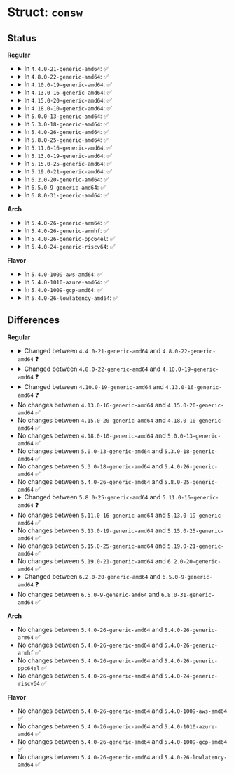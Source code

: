 # Struct: <code>consw</code>

## Status
<b>Regular</b>
<ul>
<li>
<details>
<summary>In <code>4.4.0-21-generic-amd64</code>: ✅</summary>

```c
struct consw {
    struct module * owner;
    const char * (*)() con_startup;
    void (*)(struct vc_data *, int) con_init;
    void (*)(struct vc_data *) con_deinit;
    void (*)(struct vc_data *, int, int, int, int) con_clear;
    void (*)(struct vc_data *, int, int, int) con_putc;
    void (*)(struct vc_data *, const short unsigned int *, int, int, int) con_putcs;
    void (*)(struct vc_data *, int) con_cursor;
    int (*)(struct vc_data *, int, int, int, int) con_scroll;
    void (*)(struct vc_data *, int, int, int, int, int, int) con_bmove;
    int (*)(struct vc_data *) con_switch;
    int (*)(struct vc_data *, int, int) con_blank;
    int (*)(struct vc_data *, struct console_font *, unsigned int) con_font_set;
    int (*)(struct vc_data *, struct console_font *) con_font_get;
    int (*)(struct vc_data *, struct console_font *, char *) con_font_default;
    int (*)(struct vc_data *, int) con_font_copy;
    int (*)(struct vc_data *, unsigned int, unsigned int, unsigned int) con_resize;
    int (*)(struct vc_data *, unsigned char *) con_set_palette;
    int (*)(struct vc_data *, int) con_scrolldelta;
    int (*)(struct vc_data *) con_set_origin;
    void (*)(struct vc_data *) con_save_screen;
    u8 (*)(struct vc_data *, u8, u8, u8, u8, u8, u8) con_build_attr;
    void (*)(struct vc_data *, u16 *, int) con_invert_region;
    u16 * (*)(struct vc_data *, int) con_screen_pos;
    long unsigned int (*)(struct vc_data *, long unsigned int, int *, int *) con_getxy;
    int (*)(struct vc_data *) con_debug_enter;
    int (*)(struct vc_data *) con_debug_leave;
}
```
</details>
</li>
<li>
<details>
<summary>In <code>4.8.0-22-generic-amd64</code>: ✅</summary>

```c
struct consw {
    struct module * owner;
    const char * (*)() con_startup;
    void (*)(struct vc_data *, int) con_init;
    void (*)(struct vc_data *) con_deinit;
    void (*)(struct vc_data *, int, int, int, int) con_clear;
    void (*)(struct vc_data *, int, int, int) con_putc;
    void (*)(struct vc_data *, const short unsigned int *, int, int, int) con_putcs;
    void (*)(struct vc_data *, int) con_cursor;
    int (*)(struct vc_data *, int, int, int, int) con_scroll;
    int (*)(struct vc_data *) con_switch;
    int (*)(struct vc_data *, int, int) con_blank;
    int (*)(struct vc_data *, struct console_font *, unsigned int) con_font_set;
    int (*)(struct vc_data *, struct console_font *) con_font_get;
    int (*)(struct vc_data *, struct console_font *, char *) con_font_default;
    int (*)(struct vc_data *, int) con_font_copy;
    int (*)(struct vc_data *, unsigned int, unsigned int, unsigned int) con_resize;
    void (*)(struct vc_data *, const unsigned char *) con_set_palette;
    void (*)(struct vc_data *, int) con_scrolldelta;
    int (*)(struct vc_data *) con_set_origin;
    void (*)(struct vc_data *) con_save_screen;
    u8 (*)(struct vc_data *, u8, u8, u8, u8, u8, u8) con_build_attr;
    void (*)(struct vc_data *, u16 *, int) con_invert_region;
    u16 * (*)(struct vc_data *, int) con_screen_pos;
    long unsigned int (*)(struct vc_data *, long unsigned int, int *, int *) con_getxy;
    int (*)(struct vc_data *) con_debug_enter;
    int (*)(struct vc_data *) con_debug_leave;
}
```
</details>
</li>
<li>
<details>
<summary>In <code>4.10.0-19-generic-amd64</code>: ✅</summary>

```c
struct consw {
    struct module * owner;
    const char * (*)() con_startup;
    void (*)(struct vc_data *, int) con_init;
    void (*)(struct vc_data *) con_deinit;
    void (*)(struct vc_data *, int, int, int, int) con_clear;
    void (*)(struct vc_data *, int, int, int) con_putc;
    void (*)(struct vc_data *, const short unsigned int *, int, int, int) con_putcs;
    void (*)(struct vc_data *, int) con_cursor;
    bool (*)(struct vc_data *, unsigned int, unsigned int, enum con_scroll, unsigned int) con_scroll;
    int (*)(struct vc_data *) con_switch;
    int (*)(struct vc_data *, int, int) con_blank;
    int (*)(struct vc_data *, struct console_font *, unsigned int) con_font_set;
    int (*)(struct vc_data *, struct console_font *) con_font_get;
    int (*)(struct vc_data *, struct console_font *, char *) con_font_default;
    int (*)(struct vc_data *, int) con_font_copy;
    int (*)(struct vc_data *, unsigned int, unsigned int, unsigned int) con_resize;
    void (*)(struct vc_data *, const unsigned char *) con_set_palette;
    void (*)(struct vc_data *, int) con_scrolldelta;
    int (*)(struct vc_data *) con_set_origin;
    void (*)(struct vc_data *) con_save_screen;
    u8 (*)(struct vc_data *, u8, u8, u8, u8, u8, u8) con_build_attr;
    void (*)(struct vc_data *, u16 *, int) con_invert_region;
    u16 * (*)(struct vc_data *, int) con_screen_pos;
    long unsigned int (*)(struct vc_data *, long unsigned int, int *, int *) con_getxy;
    int (*)(struct vc_data *) con_debug_enter;
    int (*)(struct vc_data *) con_debug_leave;
}
```
</details>
</li>
<li>
<details>
<summary>In <code>4.13.0-16-generic-amd64</code>: ✅</summary>

```c
struct consw {
    struct module * owner;
    const char * (*)() con_startup;
    void (*)(struct vc_data *, int) con_init;
    void (*)(struct vc_data *) con_deinit;
    void (*)(struct vc_data *, int, int, int, int) con_clear;
    void (*)(struct vc_data *, int, int, int) con_putc;
    void (*)(struct vc_data *, const short unsigned int *, int, int, int) con_putcs;
    void (*)(struct vc_data *, int) con_cursor;
    bool (*)(struct vc_data *, unsigned int, unsigned int, enum con_scroll, unsigned int) con_scroll;
    int (*)(struct vc_data *) con_switch;
    int (*)(struct vc_data *, int, int) con_blank;
    int (*)(struct vc_data *, struct console_font *, unsigned int) con_font_set;
    int (*)(struct vc_data *, struct console_font *) con_font_get;
    int (*)(struct vc_data *, struct console_font *, char *) con_font_default;
    int (*)(struct vc_data *, int) con_font_copy;
    int (*)(struct vc_data *, unsigned int, unsigned int, unsigned int) con_resize;
    void (*)(struct vc_data *, const unsigned char *) con_set_palette;
    void (*)(struct vc_data *, int) con_scrolldelta;
    int (*)(struct vc_data *) con_set_origin;
    void (*)(struct vc_data *) con_save_screen;
    u8 (*)(struct vc_data *, u8, u8, u8, u8, u8, u8) con_build_attr;
    void (*)(struct vc_data *, u16 *, int) con_invert_region;
    u16 * (*)(struct vc_data *, int) con_screen_pos;
    long unsigned int (*)(struct vc_data *, long unsigned int, int *, int *) con_getxy;
    void (*)(struct vc_data *) con_flush_scrollback;
    int (*)(struct vc_data *) con_debug_enter;
    int (*)(struct vc_data *) con_debug_leave;
}
```
</details>
</li>
<li>
<details>
<summary>In <code>4.15.0-20-generic-amd64</code>: ✅</summary>

```c
struct consw {
    struct module * owner;
    const char * (*)() con_startup;
    void (*)(struct vc_data *, int) con_init;
    void (*)(struct vc_data *) con_deinit;
    void (*)(struct vc_data *, int, int, int, int) con_clear;
    void (*)(struct vc_data *, int, int, int) con_putc;
    void (*)(struct vc_data *, const short unsigned int *, int, int, int) con_putcs;
    void (*)(struct vc_data *, int) con_cursor;
    bool (*)(struct vc_data *, unsigned int, unsigned int, enum con_scroll, unsigned int) con_scroll;
    int (*)(struct vc_data *) con_switch;
    int (*)(struct vc_data *, int, int) con_blank;
    int (*)(struct vc_data *, struct console_font *, unsigned int) con_font_set;
    int (*)(struct vc_data *, struct console_font *) con_font_get;
    int (*)(struct vc_data *, struct console_font *, char *) con_font_default;
    int (*)(struct vc_data *, int) con_font_copy;
    int (*)(struct vc_data *, unsigned int, unsigned int, unsigned int) con_resize;
    void (*)(struct vc_data *, const unsigned char *) con_set_palette;
    void (*)(struct vc_data *, int) con_scrolldelta;
    int (*)(struct vc_data *) con_set_origin;
    void (*)(struct vc_data *) con_save_screen;
    u8 (*)(struct vc_data *, u8, u8, u8, u8, u8, u8) con_build_attr;
    void (*)(struct vc_data *, u16 *, int) con_invert_region;
    u16 * (*)(struct vc_data *, int) con_screen_pos;
    long unsigned int (*)(struct vc_data *, long unsigned int, int *, int *) con_getxy;
    void (*)(struct vc_data *) con_flush_scrollback;
    int (*)(struct vc_data *) con_debug_enter;
    int (*)(struct vc_data *) con_debug_leave;
}
```
</details>
</li>
<li>
<details>
<summary>In <code>4.18.0-10-generic-amd64</code>: ✅</summary>

```c
struct consw {
    struct module * owner;
    const char * (*)() con_startup;
    void (*)(struct vc_data *, int) con_init;
    void (*)(struct vc_data *) con_deinit;
    void (*)(struct vc_data *, int, int, int, int) con_clear;
    void (*)(struct vc_data *, int, int, int) con_putc;
    void (*)(struct vc_data *, const short unsigned int *, int, int, int) con_putcs;
    void (*)(struct vc_data *, int) con_cursor;
    bool (*)(struct vc_data *, unsigned int, unsigned int, enum con_scroll, unsigned int) con_scroll;
    int (*)(struct vc_data *) con_switch;
    int (*)(struct vc_data *, int, int) con_blank;
    int (*)(struct vc_data *, struct console_font *, unsigned int) con_font_set;
    int (*)(struct vc_data *, struct console_font *) con_font_get;
    int (*)(struct vc_data *, struct console_font *, char *) con_font_default;
    int (*)(struct vc_data *, int) con_font_copy;
    int (*)(struct vc_data *, unsigned int, unsigned int, unsigned int) con_resize;
    void (*)(struct vc_data *, const unsigned char *) con_set_palette;
    void (*)(struct vc_data *, int) con_scrolldelta;
    int (*)(struct vc_data *) con_set_origin;
    void (*)(struct vc_data *) con_save_screen;
    u8 (*)(struct vc_data *, u8, u8, u8, u8, u8, u8) con_build_attr;
    void (*)(struct vc_data *, u16 *, int) con_invert_region;
    u16 * (*)(struct vc_data *, int) con_screen_pos;
    long unsigned int (*)(struct vc_data *, long unsigned int, int *, int *) con_getxy;
    void (*)(struct vc_data *) con_flush_scrollback;
    int (*)(struct vc_data *) con_debug_enter;
    int (*)(struct vc_data *) con_debug_leave;
}
```
</details>
</li>
<li>
<details>
<summary>In <code>5.0.0-13-generic-amd64</code>: ✅</summary>

```c
struct consw {
    struct module * owner;
    const char * (*)() con_startup;
    void (*)(struct vc_data *, int) con_init;
    void (*)(struct vc_data *) con_deinit;
    void (*)(struct vc_data *, int, int, int, int) con_clear;
    void (*)(struct vc_data *, int, int, int) con_putc;
    void (*)(struct vc_data *, const short unsigned int *, int, int, int) con_putcs;
    void (*)(struct vc_data *, int) con_cursor;
    bool (*)(struct vc_data *, unsigned int, unsigned int, enum con_scroll, unsigned int) con_scroll;
    int (*)(struct vc_data *) con_switch;
    int (*)(struct vc_data *, int, int) con_blank;
    int (*)(struct vc_data *, struct console_font *, unsigned int) con_font_set;
    int (*)(struct vc_data *, struct console_font *) con_font_get;
    int (*)(struct vc_data *, struct console_font *, char *) con_font_default;
    int (*)(struct vc_data *, int) con_font_copy;
    int (*)(struct vc_data *, unsigned int, unsigned int, unsigned int) con_resize;
    void (*)(struct vc_data *, const unsigned char *) con_set_palette;
    void (*)(struct vc_data *, int) con_scrolldelta;
    int (*)(struct vc_data *) con_set_origin;
    void (*)(struct vc_data *) con_save_screen;
    u8 (*)(struct vc_data *, u8, u8, u8, u8, u8, u8) con_build_attr;
    void (*)(struct vc_data *, u16 *, int) con_invert_region;
    u16 * (*)(struct vc_data *, int) con_screen_pos;
    long unsigned int (*)(struct vc_data *, long unsigned int, int *, int *) con_getxy;
    void (*)(struct vc_data *) con_flush_scrollback;
    int (*)(struct vc_data *) con_debug_enter;
    int (*)(struct vc_data *) con_debug_leave;
}
```
</details>
</li>
<li>
<details>
<summary>In <code>5.3.0-18-generic-amd64</code>: ✅</summary>

```c
struct consw {
    struct module * owner;
    const char * (*)() con_startup;
    void (*)(struct vc_data *, int) con_init;
    void (*)(struct vc_data *) con_deinit;
    void (*)(struct vc_data *, int, int, int, int) con_clear;
    void (*)(struct vc_data *, int, int, int) con_putc;
    void (*)(struct vc_data *, const short unsigned int *, int, int, int) con_putcs;
    void (*)(struct vc_data *, int) con_cursor;
    bool (*)(struct vc_data *, unsigned int, unsigned int, enum con_scroll, unsigned int) con_scroll;
    int (*)(struct vc_data *) con_switch;
    int (*)(struct vc_data *, int, int) con_blank;
    int (*)(struct vc_data *, struct console_font *, unsigned int) con_font_set;
    int (*)(struct vc_data *, struct console_font *) con_font_get;
    int (*)(struct vc_data *, struct console_font *, char *) con_font_default;
    int (*)(struct vc_data *, int) con_font_copy;
    int (*)(struct vc_data *, unsigned int, unsigned int, unsigned int) con_resize;
    void (*)(struct vc_data *, const unsigned char *) con_set_palette;
    void (*)(struct vc_data *, int) con_scrolldelta;
    int (*)(struct vc_data *) con_set_origin;
    void (*)(struct vc_data *) con_save_screen;
    u8 (*)(struct vc_data *, u8, u8, u8, u8, u8, u8) con_build_attr;
    void (*)(struct vc_data *, u16 *, int) con_invert_region;
    u16 * (*)(struct vc_data *, int) con_screen_pos;
    long unsigned int (*)(struct vc_data *, long unsigned int, int *, int *) con_getxy;
    void (*)(struct vc_data *) con_flush_scrollback;
    int (*)(struct vc_data *) con_debug_enter;
    int (*)(struct vc_data *) con_debug_leave;
}
```
</details>
</li>
<li>
<details>
<summary>In <code>5.4.0-26-generic-amd64</code>: ✅</summary>

```c
struct consw {
    struct module * owner;
    const char * (*)() con_startup;
    void (*)(struct vc_data *, int) con_init;
    void (*)(struct vc_data *) con_deinit;
    void (*)(struct vc_data *, int, int, int, int) con_clear;
    void (*)(struct vc_data *, int, int, int) con_putc;
    void (*)(struct vc_data *, const short unsigned int *, int, int, int) con_putcs;
    void (*)(struct vc_data *, int) con_cursor;
    bool (*)(struct vc_data *, unsigned int, unsigned int, enum con_scroll, unsigned int) con_scroll;
    int (*)(struct vc_data *) con_switch;
    int (*)(struct vc_data *, int, int) con_blank;
    int (*)(struct vc_data *, struct console_font *, unsigned int) con_font_set;
    int (*)(struct vc_data *, struct console_font *) con_font_get;
    int (*)(struct vc_data *, struct console_font *, char *) con_font_default;
    int (*)(struct vc_data *, int) con_font_copy;
    int (*)(struct vc_data *, unsigned int, unsigned int, unsigned int) con_resize;
    void (*)(struct vc_data *, const unsigned char *) con_set_palette;
    void (*)(struct vc_data *, int) con_scrolldelta;
    int (*)(struct vc_data *) con_set_origin;
    void (*)(struct vc_data *) con_save_screen;
    u8 (*)(struct vc_data *, u8, u8, u8, u8, u8, u8) con_build_attr;
    void (*)(struct vc_data *, u16 *, int) con_invert_region;
    u16 * (*)(struct vc_data *, int) con_screen_pos;
    long unsigned int (*)(struct vc_data *, long unsigned int, int *, int *) con_getxy;
    void (*)(struct vc_data *) con_flush_scrollback;
    int (*)(struct vc_data *) con_debug_enter;
    int (*)(struct vc_data *) con_debug_leave;
}
```
</details>
</li>
<li>
<details>
<summary>In <code>5.8.0-25-generic-amd64</code>: ✅</summary>

```c
struct consw {
    struct module * owner;
    const char * (*)() con_startup;
    void (*)(struct vc_data *, int) con_init;
    void (*)(struct vc_data *) con_deinit;
    void (*)(struct vc_data *, int, int, int, int) con_clear;
    void (*)(struct vc_data *, int, int, int) con_putc;
    void (*)(struct vc_data *, const short unsigned int *, int, int, int) con_putcs;
    void (*)(struct vc_data *, int) con_cursor;
    bool (*)(struct vc_data *, unsigned int, unsigned int, enum con_scroll, unsigned int) con_scroll;
    int (*)(struct vc_data *) con_switch;
    int (*)(struct vc_data *, int, int) con_blank;
    int (*)(struct vc_data *, struct console_font *, unsigned int) con_font_set;
    int (*)(struct vc_data *, struct console_font *) con_font_get;
    int (*)(struct vc_data *, struct console_font *, char *) con_font_default;
    int (*)(struct vc_data *, int) con_font_copy;
    int (*)(struct vc_data *, unsigned int, unsigned int, unsigned int) con_resize;
    void (*)(struct vc_data *, const unsigned char *) con_set_palette;
    void (*)(struct vc_data *, int) con_scrolldelta;
    int (*)(struct vc_data *) con_set_origin;
    void (*)(struct vc_data *) con_save_screen;
    u8 (*)(struct vc_data *, u8, u8, u8, u8, u8, u8) con_build_attr;
    void (*)(struct vc_data *, u16 *, int) con_invert_region;
    u16 * (*)(struct vc_data *, int) con_screen_pos;
    long unsigned int (*)(struct vc_data *, long unsigned int, int *, int *) con_getxy;
    void (*)(struct vc_data *) con_flush_scrollback;
    int (*)(struct vc_data *) con_debug_enter;
    int (*)(struct vc_data *) con_debug_leave;
}
```
</details>
</li>
<li>
<details>
<summary>In <code>5.11.0-16-generic-amd64</code>: ✅</summary>

```c
struct consw {
    struct module * owner;
    const char * (*)() con_startup;
    void (*)(struct vc_data *, int) con_init;
    void (*)(struct vc_data *) con_deinit;
    void (*)(struct vc_data *, int, int, int, int) con_clear;
    void (*)(struct vc_data *, int, int, int) con_putc;
    void (*)(struct vc_data *, const short unsigned int *, int, int, int) con_putcs;
    void (*)(struct vc_data *, int) con_cursor;
    bool (*)(struct vc_data *, unsigned int, unsigned int, enum con_scroll, unsigned int) con_scroll;
    int (*)(struct vc_data *) con_switch;
    int (*)(struct vc_data *, int, int) con_blank;
    int (*)(struct vc_data *, struct console_font *, unsigned int) con_font_set;
    int (*)(struct vc_data *, struct console_font *) con_font_get;
    int (*)(struct vc_data *, struct console_font *, char *) con_font_default;
    int (*)(struct vc_data *, unsigned int, unsigned int, unsigned int) con_resize;
    void (*)(struct vc_data *, const unsigned char *) con_set_palette;
    void (*)(struct vc_data *, int) con_scrolldelta;
    int (*)(struct vc_data *) con_set_origin;
    void (*)(struct vc_data *) con_save_screen;
    u8 (*)(struct vc_data *, u8, enum vc_intensity, bool, bool, bool, bool) con_build_attr;
    void (*)(struct vc_data *, u16 *, int) con_invert_region;
    u16 * (*)(const struct vc_data *, int) con_screen_pos;
    long unsigned int (*)(struct vc_data *, long unsigned int, int *, int *) con_getxy;
    void (*)(struct vc_data *) con_flush_scrollback;
    int (*)(struct vc_data *) con_debug_enter;
    int (*)(struct vc_data *) con_debug_leave;
}
```
</details>
</li>
<li>
<details>
<summary>In <code>5.13.0-19-generic-amd64</code>: ✅</summary>

```c
struct consw {
    struct module * owner;
    const char * (*)() con_startup;
    void (*)(struct vc_data *, int) con_init;
    void (*)(struct vc_data *) con_deinit;
    void (*)(struct vc_data *, int, int, int, int) con_clear;
    void (*)(struct vc_data *, int, int, int) con_putc;
    void (*)(struct vc_data *, const short unsigned int *, int, int, int) con_putcs;
    void (*)(struct vc_data *, int) con_cursor;
    bool (*)(struct vc_data *, unsigned int, unsigned int, enum con_scroll, unsigned int) con_scroll;
    int (*)(struct vc_data *) con_switch;
    int (*)(struct vc_data *, int, int) con_blank;
    int (*)(struct vc_data *, struct console_font *, unsigned int) con_font_set;
    int (*)(struct vc_data *, struct console_font *) con_font_get;
    int (*)(struct vc_data *, struct console_font *, char *) con_font_default;
    int (*)(struct vc_data *, unsigned int, unsigned int, unsigned int) con_resize;
    void (*)(struct vc_data *, const unsigned char *) con_set_palette;
    void (*)(struct vc_data *, int) con_scrolldelta;
    int (*)(struct vc_data *) con_set_origin;
    void (*)(struct vc_data *) con_save_screen;
    u8 (*)(struct vc_data *, u8, enum vc_intensity, bool, bool, bool, bool) con_build_attr;
    void (*)(struct vc_data *, u16 *, int) con_invert_region;
    u16 * (*)(const struct vc_data *, int) con_screen_pos;
    long unsigned int (*)(struct vc_data *, long unsigned int, int *, int *) con_getxy;
    void (*)(struct vc_data *) con_flush_scrollback;
    int (*)(struct vc_data *) con_debug_enter;
    int (*)(struct vc_data *) con_debug_leave;
}
```
</details>
</li>
<li>
<details>
<summary>In <code>5.15.0-25-generic-amd64</code>: ✅</summary>

```c
struct consw {
    struct module * owner;
    const char * (*)() con_startup;
    void (*)(struct vc_data *, int) con_init;
    void (*)(struct vc_data *) con_deinit;
    void (*)(struct vc_data *, int, int, int, int) con_clear;
    void (*)(struct vc_data *, int, int, int) con_putc;
    void (*)(struct vc_data *, const short unsigned int *, int, int, int) con_putcs;
    void (*)(struct vc_data *, int) con_cursor;
    bool (*)(struct vc_data *, unsigned int, unsigned int, enum con_scroll, unsigned int) con_scroll;
    int (*)(struct vc_data *) con_switch;
    int (*)(struct vc_data *, int, int) con_blank;
    int (*)(struct vc_data *, struct console_font *, unsigned int) con_font_set;
    int (*)(struct vc_data *, struct console_font *) con_font_get;
    int (*)(struct vc_data *, struct console_font *, char *) con_font_default;
    int (*)(struct vc_data *, unsigned int, unsigned int, unsigned int) con_resize;
    void (*)(struct vc_data *, const unsigned char *) con_set_palette;
    void (*)(struct vc_data *, int) con_scrolldelta;
    int (*)(struct vc_data *) con_set_origin;
    void (*)(struct vc_data *) con_save_screen;
    u8 (*)(struct vc_data *, u8, enum vc_intensity, bool, bool, bool, bool) con_build_attr;
    void (*)(struct vc_data *, u16 *, int) con_invert_region;
    u16 * (*)(const struct vc_data *, int) con_screen_pos;
    long unsigned int (*)(struct vc_data *, long unsigned int, int *, int *) con_getxy;
    void (*)(struct vc_data *) con_flush_scrollback;
    int (*)(struct vc_data *) con_debug_enter;
    int (*)(struct vc_data *) con_debug_leave;
}
```
</details>
</li>
<li>
<details>
<summary>In <code>5.19.0-21-generic-amd64</code>: ✅</summary>

```c
struct consw {
    struct module * owner;
    const char * (*)() con_startup;
    void (*)(struct vc_data *, int) con_init;
    void (*)(struct vc_data *) con_deinit;
    void (*)(struct vc_data *, int, int, int, int) con_clear;
    void (*)(struct vc_data *, int, int, int) con_putc;
    void (*)(struct vc_data *, const short unsigned int *, int, int, int) con_putcs;
    void (*)(struct vc_data *, int) con_cursor;
    bool (*)(struct vc_data *, unsigned int, unsigned int, enum con_scroll, unsigned int) con_scroll;
    int (*)(struct vc_data *) con_switch;
    int (*)(struct vc_data *, int, int) con_blank;
    int (*)(struct vc_data *, struct console_font *, unsigned int) con_font_set;
    int (*)(struct vc_data *, struct console_font *) con_font_get;
    int (*)(struct vc_data *, struct console_font *, char *) con_font_default;
    int (*)(struct vc_data *, unsigned int, unsigned int, unsigned int) con_resize;
    void (*)(struct vc_data *, const unsigned char *) con_set_palette;
    void (*)(struct vc_data *, int) con_scrolldelta;
    int (*)(struct vc_data *) con_set_origin;
    void (*)(struct vc_data *) con_save_screen;
    u8 (*)(struct vc_data *, u8, enum vc_intensity, bool, bool, bool, bool) con_build_attr;
    void (*)(struct vc_data *, u16 *, int) con_invert_region;
    u16 * (*)(const struct vc_data *, int) con_screen_pos;
    long unsigned int (*)(struct vc_data *, long unsigned int, int *, int *) con_getxy;
    void (*)(struct vc_data *) con_flush_scrollback;
    int (*)(struct vc_data *) con_debug_enter;
    int (*)(struct vc_data *) con_debug_leave;
}
```
</details>
</li>
<li>
<details>
<summary>In <code>6.2.0-20-generic-amd64</code>: ✅</summary>

```c
struct consw {
    struct module * owner;
    const char * (*)() con_startup;
    void (*)(struct vc_data *, int) con_init;
    void (*)(struct vc_data *) con_deinit;
    void (*)(struct vc_data *, int, int, int, int) con_clear;
    void (*)(struct vc_data *, int, int, int) con_putc;
    void (*)(struct vc_data *, const short unsigned int *, int, int, int) con_putcs;
    void (*)(struct vc_data *, int) con_cursor;
    bool (*)(struct vc_data *, unsigned int, unsigned int, enum con_scroll, unsigned int) con_scroll;
    int (*)(struct vc_data *) con_switch;
    int (*)(struct vc_data *, int, int) con_blank;
    int (*)(struct vc_data *, struct console_font *, unsigned int) con_font_set;
    int (*)(struct vc_data *, struct console_font *) con_font_get;
    int (*)(struct vc_data *, struct console_font *, char *) con_font_default;
    int (*)(struct vc_data *, unsigned int, unsigned int, unsigned int) con_resize;
    void (*)(struct vc_data *, const unsigned char *) con_set_palette;
    void (*)(struct vc_data *, int) con_scrolldelta;
    int (*)(struct vc_data *) con_set_origin;
    void (*)(struct vc_data *) con_save_screen;
    u8 (*)(struct vc_data *, u8, enum vc_intensity, bool, bool, bool, bool) con_build_attr;
    void (*)(struct vc_data *, u16 *, int) con_invert_region;
    u16 * (*)(const struct vc_data *, int) con_screen_pos;
    long unsigned int (*)(struct vc_data *, long unsigned int, int *, int *) con_getxy;
    void (*)(struct vc_data *) con_flush_scrollback;
    int (*)(struct vc_data *) con_debug_enter;
    int (*)(struct vc_data *) con_debug_leave;
}
```
</details>
</li>
<li>
<details>
<summary>In <code>6.5.0-9-generic-amd64</code>: ✅</summary>

```c
struct consw {
    struct module * owner;
    const char * (*)() con_startup;
    void (*)(struct vc_data *, int) con_init;
    void (*)(struct vc_data *) con_deinit;
    void (*)(struct vc_data *, int, int, int, int) con_clear;
    void (*)(struct vc_data *, int, int, int) con_putc;
    void (*)(struct vc_data *, const short unsigned int *, int, int, int) con_putcs;
    void (*)(struct vc_data *, int) con_cursor;
    bool (*)(struct vc_data *, unsigned int, unsigned int, enum con_scroll, unsigned int) con_scroll;
    int (*)(struct vc_data *) con_switch;
    int (*)(struct vc_data *, int, int) con_blank;
    int (*)(struct vc_data *, struct console_font *, unsigned int, unsigned int) con_font_set;
    int (*)(struct vc_data *, struct console_font *, unsigned int) con_font_get;
    int (*)(struct vc_data *, struct console_font *, char *) con_font_default;
    int (*)(struct vc_data *, unsigned int, unsigned int, unsigned int) con_resize;
    void (*)(struct vc_data *, const unsigned char *) con_set_palette;
    void (*)(struct vc_data *, int) con_scrolldelta;
    int (*)(struct vc_data *) con_set_origin;
    void (*)(struct vc_data *) con_save_screen;
    u8 (*)(struct vc_data *, u8, enum vc_intensity, bool, bool, bool, bool) con_build_attr;
    void (*)(struct vc_data *, u16 *, int) con_invert_region;
    u16 * (*)(const struct vc_data *, int) con_screen_pos;
    long unsigned int (*)(struct vc_data *, long unsigned int, int *, int *) con_getxy;
    void (*)(struct vc_data *) con_flush_scrollback;
    int (*)(struct vc_data *) con_debug_enter;
    int (*)(struct vc_data *) con_debug_leave;
}
```
</details>
</li>
<li>
<details>
<summary>In <code>6.8.0-31-generic-amd64</code>: ✅</summary>

```c
struct consw {
    struct module * owner;
    const char * (*)() con_startup;
    void (*)(struct vc_data *, int) con_init;
    void (*)(struct vc_data *) con_deinit;
    void (*)(struct vc_data *, int, int, int, int) con_clear;
    void (*)(struct vc_data *, int, int, int) con_putc;
    void (*)(struct vc_data *, const short unsigned int *, int, int, int) con_putcs;
    void (*)(struct vc_data *, int) con_cursor;
    bool (*)(struct vc_data *, unsigned int, unsigned int, enum con_scroll, unsigned int) con_scroll;
    int (*)(struct vc_data *) con_switch;
    int (*)(struct vc_data *, int, int) con_blank;
    int (*)(struct vc_data *, struct console_font *, unsigned int, unsigned int) con_font_set;
    int (*)(struct vc_data *, struct console_font *, unsigned int) con_font_get;
    int (*)(struct vc_data *, struct console_font *, char *) con_font_default;
    int (*)(struct vc_data *, unsigned int, unsigned int, unsigned int) con_resize;
    void (*)(struct vc_data *, const unsigned char *) con_set_palette;
    void (*)(struct vc_data *, int) con_scrolldelta;
    int (*)(struct vc_data *) con_set_origin;
    void (*)(struct vc_data *) con_save_screen;
    u8 (*)(struct vc_data *, u8, enum vc_intensity, bool, bool, bool, bool) con_build_attr;
    void (*)(struct vc_data *, u16 *, int) con_invert_region;
    u16 * (*)(const struct vc_data *, int) con_screen_pos;
    long unsigned int (*)(struct vc_data *, long unsigned int, int *, int *) con_getxy;
    void (*)(struct vc_data *) con_flush_scrollback;
    int (*)(struct vc_data *) con_debug_enter;
    int (*)(struct vc_data *) con_debug_leave;
}
```
</details>
</li>
</ul>
<b>Arch</b>
<ul>
<li>
<details>
<summary>In <code>5.4.0-26-generic-arm64</code>: ✅</summary>

```c
struct consw {
    struct module * owner;
    const char * (*)() con_startup;
    void (*)(struct vc_data *, int) con_init;
    void (*)(struct vc_data *) con_deinit;
    void (*)(struct vc_data *, int, int, int, int) con_clear;
    void (*)(struct vc_data *, int, int, int) con_putc;
    void (*)(struct vc_data *, const short unsigned int *, int, int, int) con_putcs;
    void (*)(struct vc_data *, int) con_cursor;
    bool (*)(struct vc_data *, unsigned int, unsigned int, enum con_scroll, unsigned int) con_scroll;
    int (*)(struct vc_data *) con_switch;
    int (*)(struct vc_data *, int, int) con_blank;
    int (*)(struct vc_data *, struct console_font *, unsigned int) con_font_set;
    int (*)(struct vc_data *, struct console_font *) con_font_get;
    int (*)(struct vc_data *, struct console_font *, char *) con_font_default;
    int (*)(struct vc_data *, int) con_font_copy;
    int (*)(struct vc_data *, unsigned int, unsigned int, unsigned int) con_resize;
    void (*)(struct vc_data *, const unsigned char *) con_set_palette;
    void (*)(struct vc_data *, int) con_scrolldelta;
    int (*)(struct vc_data *) con_set_origin;
    void (*)(struct vc_data *) con_save_screen;
    u8 (*)(struct vc_data *, u8, u8, u8, u8, u8, u8) con_build_attr;
    void (*)(struct vc_data *, u16 *, int) con_invert_region;
    u16 * (*)(struct vc_data *, int) con_screen_pos;
    long unsigned int (*)(struct vc_data *, long unsigned int, int *, int *) con_getxy;
    void (*)(struct vc_data *) con_flush_scrollback;
    int (*)(struct vc_data *) con_debug_enter;
    int (*)(struct vc_data *) con_debug_leave;
}
```
</details>
</li>
<li>
<details>
<summary>In <code>5.4.0-26-generic-armhf</code>: ✅</summary>

```c
struct consw {
    struct module * owner;
    const char * (*)() con_startup;
    void (*)(struct vc_data *, int) con_init;
    void (*)(struct vc_data *) con_deinit;
    void (*)(struct vc_data *, int, int, int, int) con_clear;
    void (*)(struct vc_data *, int, int, int) con_putc;
    void (*)(struct vc_data *, const short unsigned int *, int, int, int) con_putcs;
    void (*)(struct vc_data *, int) con_cursor;
    bool (*)(struct vc_data *, unsigned int, unsigned int, enum con_scroll, unsigned int) con_scroll;
    int (*)(struct vc_data *) con_switch;
    int (*)(struct vc_data *, int, int) con_blank;
    int (*)(struct vc_data *, struct console_font *, unsigned int) con_font_set;
    int (*)(struct vc_data *, struct console_font *) con_font_get;
    int (*)(struct vc_data *, struct console_font *, char *) con_font_default;
    int (*)(struct vc_data *, int) con_font_copy;
    int (*)(struct vc_data *, unsigned int, unsigned int, unsigned int) con_resize;
    void (*)(struct vc_data *, const unsigned char *) con_set_palette;
    void (*)(struct vc_data *, int) con_scrolldelta;
    int (*)(struct vc_data *) con_set_origin;
    void (*)(struct vc_data *) con_save_screen;
    u8 (*)(struct vc_data *, u8, u8, u8, u8, u8, u8) con_build_attr;
    void (*)(struct vc_data *, u16 *, int) con_invert_region;
    u16 * (*)(struct vc_data *, int) con_screen_pos;
    long unsigned int (*)(struct vc_data *, long unsigned int, int *, int *) con_getxy;
    void (*)(struct vc_data *) con_flush_scrollback;
    int (*)(struct vc_data *) con_debug_enter;
    int (*)(struct vc_data *) con_debug_leave;
}
```
</details>
</li>
<li>
<details>
<summary>In <code>5.4.0-26-generic-ppc64el</code>: ✅</summary>

```c
struct consw {
    struct module * owner;
    const char * (*)() con_startup;
    void (*)(struct vc_data *, int) con_init;
    void (*)(struct vc_data *) con_deinit;
    void (*)(struct vc_data *, int, int, int, int) con_clear;
    void (*)(struct vc_data *, int, int, int) con_putc;
    void (*)(struct vc_data *, const short unsigned int *, int, int, int) con_putcs;
    void (*)(struct vc_data *, int) con_cursor;
    bool (*)(struct vc_data *, unsigned int, unsigned int, enum con_scroll, unsigned int) con_scroll;
    int (*)(struct vc_data *) con_switch;
    int (*)(struct vc_data *, int, int) con_blank;
    int (*)(struct vc_data *, struct console_font *, unsigned int) con_font_set;
    int (*)(struct vc_data *, struct console_font *) con_font_get;
    int (*)(struct vc_data *, struct console_font *, char *) con_font_default;
    int (*)(struct vc_data *, int) con_font_copy;
    int (*)(struct vc_data *, unsigned int, unsigned int, unsigned int) con_resize;
    void (*)(struct vc_data *, const unsigned char *) con_set_palette;
    void (*)(struct vc_data *, int) con_scrolldelta;
    int (*)(struct vc_data *) con_set_origin;
    void (*)(struct vc_data *) con_save_screen;
    u8 (*)(struct vc_data *, u8, u8, u8, u8, u8, u8) con_build_attr;
    void (*)(struct vc_data *, u16 *, int) con_invert_region;
    u16 * (*)(struct vc_data *, int) con_screen_pos;
    long unsigned int (*)(struct vc_data *, long unsigned int, int *, int *) con_getxy;
    void (*)(struct vc_data *) con_flush_scrollback;
    int (*)(struct vc_data *) con_debug_enter;
    int (*)(struct vc_data *) con_debug_leave;
}
```
</details>
</li>
<li>
<details>
<summary>In <code>5.4.0-24-generic-riscv64</code>: ✅</summary>

```c
struct consw {
    struct module * owner;
    const char * (*)() con_startup;
    void (*)(struct vc_data *, int) con_init;
    void (*)(struct vc_data *) con_deinit;
    void (*)(struct vc_data *, int, int, int, int) con_clear;
    void (*)(struct vc_data *, int, int, int) con_putc;
    void (*)(struct vc_data *, const short unsigned int *, int, int, int) con_putcs;
    void (*)(struct vc_data *, int) con_cursor;
    bool (*)(struct vc_data *, unsigned int, unsigned int, enum con_scroll, unsigned int) con_scroll;
    int (*)(struct vc_data *) con_switch;
    int (*)(struct vc_data *, int, int) con_blank;
    int (*)(struct vc_data *, struct console_font *, unsigned int) con_font_set;
    int (*)(struct vc_data *, struct console_font *) con_font_get;
    int (*)(struct vc_data *, struct console_font *, char *) con_font_default;
    int (*)(struct vc_data *, int) con_font_copy;
    int (*)(struct vc_data *, unsigned int, unsigned int, unsigned int) con_resize;
    void (*)(struct vc_data *, const unsigned char *) con_set_palette;
    void (*)(struct vc_data *, int) con_scrolldelta;
    int (*)(struct vc_data *) con_set_origin;
    void (*)(struct vc_data *) con_save_screen;
    u8 (*)(struct vc_data *, u8, u8, u8, u8, u8, u8) con_build_attr;
    void (*)(struct vc_data *, u16 *, int) con_invert_region;
    u16 * (*)(struct vc_data *, int) con_screen_pos;
    long unsigned int (*)(struct vc_data *, long unsigned int, int *, int *) con_getxy;
    void (*)(struct vc_data *) con_flush_scrollback;
    int (*)(struct vc_data *) con_debug_enter;
    int (*)(struct vc_data *) con_debug_leave;
}
```
</details>
</li>
</ul>
<b>Flavor</b>
<ul>
<li>
<details>
<summary>In <code>5.4.0-1009-aws-amd64</code>: ✅</summary>

```c
struct consw {
    struct module * owner;
    const char * (*)() con_startup;
    void (*)(struct vc_data *, int) con_init;
    void (*)(struct vc_data *) con_deinit;
    void (*)(struct vc_data *, int, int, int, int) con_clear;
    void (*)(struct vc_data *, int, int, int) con_putc;
    void (*)(struct vc_data *, const short unsigned int *, int, int, int) con_putcs;
    void (*)(struct vc_data *, int) con_cursor;
    bool (*)(struct vc_data *, unsigned int, unsigned int, enum con_scroll, unsigned int) con_scroll;
    int (*)(struct vc_data *) con_switch;
    int (*)(struct vc_data *, int, int) con_blank;
    int (*)(struct vc_data *, struct console_font *, unsigned int) con_font_set;
    int (*)(struct vc_data *, struct console_font *) con_font_get;
    int (*)(struct vc_data *, struct console_font *, char *) con_font_default;
    int (*)(struct vc_data *, int) con_font_copy;
    int (*)(struct vc_data *, unsigned int, unsigned int, unsigned int) con_resize;
    void (*)(struct vc_data *, const unsigned char *) con_set_palette;
    void (*)(struct vc_data *, int) con_scrolldelta;
    int (*)(struct vc_data *) con_set_origin;
    void (*)(struct vc_data *) con_save_screen;
    u8 (*)(struct vc_data *, u8, u8, u8, u8, u8, u8) con_build_attr;
    void (*)(struct vc_data *, u16 *, int) con_invert_region;
    u16 * (*)(struct vc_data *, int) con_screen_pos;
    long unsigned int (*)(struct vc_data *, long unsigned int, int *, int *) con_getxy;
    void (*)(struct vc_data *) con_flush_scrollback;
    int (*)(struct vc_data *) con_debug_enter;
    int (*)(struct vc_data *) con_debug_leave;
}
```
</details>
</li>
<li>
<details>
<summary>In <code>5.4.0-1010-azure-amd64</code>: ✅</summary>

```c
struct consw {
    struct module * owner;
    const char * (*)() con_startup;
    void (*)(struct vc_data *, int) con_init;
    void (*)(struct vc_data *) con_deinit;
    void (*)(struct vc_data *, int, int, int, int) con_clear;
    void (*)(struct vc_data *, int, int, int) con_putc;
    void (*)(struct vc_data *, const short unsigned int *, int, int, int) con_putcs;
    void (*)(struct vc_data *, int) con_cursor;
    bool (*)(struct vc_data *, unsigned int, unsigned int, enum con_scroll, unsigned int) con_scroll;
    int (*)(struct vc_data *) con_switch;
    int (*)(struct vc_data *, int, int) con_blank;
    int (*)(struct vc_data *, struct console_font *, unsigned int) con_font_set;
    int (*)(struct vc_data *, struct console_font *) con_font_get;
    int (*)(struct vc_data *, struct console_font *, char *) con_font_default;
    int (*)(struct vc_data *, int) con_font_copy;
    int (*)(struct vc_data *, unsigned int, unsigned int, unsigned int) con_resize;
    void (*)(struct vc_data *, const unsigned char *) con_set_palette;
    void (*)(struct vc_data *, int) con_scrolldelta;
    int (*)(struct vc_data *) con_set_origin;
    void (*)(struct vc_data *) con_save_screen;
    u8 (*)(struct vc_data *, u8, u8, u8, u8, u8, u8) con_build_attr;
    void (*)(struct vc_data *, u16 *, int) con_invert_region;
    u16 * (*)(struct vc_data *, int) con_screen_pos;
    long unsigned int (*)(struct vc_data *, long unsigned int, int *, int *) con_getxy;
    void (*)(struct vc_data *) con_flush_scrollback;
    int (*)(struct vc_data *) con_debug_enter;
    int (*)(struct vc_data *) con_debug_leave;
}
```
</details>
</li>
<li>
<details>
<summary>In <code>5.4.0-1009-gcp-amd64</code>: ✅</summary>

```c
struct consw {
    struct module * owner;
    const char * (*)() con_startup;
    void (*)(struct vc_data *, int) con_init;
    void (*)(struct vc_data *) con_deinit;
    void (*)(struct vc_data *, int, int, int, int) con_clear;
    void (*)(struct vc_data *, int, int, int) con_putc;
    void (*)(struct vc_data *, const short unsigned int *, int, int, int) con_putcs;
    void (*)(struct vc_data *, int) con_cursor;
    bool (*)(struct vc_data *, unsigned int, unsigned int, enum con_scroll, unsigned int) con_scroll;
    int (*)(struct vc_data *) con_switch;
    int (*)(struct vc_data *, int, int) con_blank;
    int (*)(struct vc_data *, struct console_font *, unsigned int) con_font_set;
    int (*)(struct vc_data *, struct console_font *) con_font_get;
    int (*)(struct vc_data *, struct console_font *, char *) con_font_default;
    int (*)(struct vc_data *, int) con_font_copy;
    int (*)(struct vc_data *, unsigned int, unsigned int, unsigned int) con_resize;
    void (*)(struct vc_data *, const unsigned char *) con_set_palette;
    void (*)(struct vc_data *, int) con_scrolldelta;
    int (*)(struct vc_data *) con_set_origin;
    void (*)(struct vc_data *) con_save_screen;
    u8 (*)(struct vc_data *, u8, u8, u8, u8, u8, u8) con_build_attr;
    void (*)(struct vc_data *, u16 *, int) con_invert_region;
    u16 * (*)(struct vc_data *, int) con_screen_pos;
    long unsigned int (*)(struct vc_data *, long unsigned int, int *, int *) con_getxy;
    void (*)(struct vc_data *) con_flush_scrollback;
    int (*)(struct vc_data *) con_debug_enter;
    int (*)(struct vc_data *) con_debug_leave;
}
```
</details>
</li>
<li>
<details>
<summary>In <code>5.4.0-26-lowlatency-amd64</code>: ✅</summary>

```c
struct consw {
    struct module * owner;
    const char * (*)() con_startup;
    void (*)(struct vc_data *, int) con_init;
    void (*)(struct vc_data *) con_deinit;
    void (*)(struct vc_data *, int, int, int, int) con_clear;
    void (*)(struct vc_data *, int, int, int) con_putc;
    void (*)(struct vc_data *, const short unsigned int *, int, int, int) con_putcs;
    void (*)(struct vc_data *, int) con_cursor;
    bool (*)(struct vc_data *, unsigned int, unsigned int, enum con_scroll, unsigned int) con_scroll;
    int (*)(struct vc_data *) con_switch;
    int (*)(struct vc_data *, int, int) con_blank;
    int (*)(struct vc_data *, struct console_font *, unsigned int) con_font_set;
    int (*)(struct vc_data *, struct console_font *) con_font_get;
    int (*)(struct vc_data *, struct console_font *, char *) con_font_default;
    int (*)(struct vc_data *, int) con_font_copy;
    int (*)(struct vc_data *, unsigned int, unsigned int, unsigned int) con_resize;
    void (*)(struct vc_data *, const unsigned char *) con_set_palette;
    void (*)(struct vc_data *, int) con_scrolldelta;
    int (*)(struct vc_data *) con_set_origin;
    void (*)(struct vc_data *) con_save_screen;
    u8 (*)(struct vc_data *, u8, u8, u8, u8, u8, u8) con_build_attr;
    void (*)(struct vc_data *, u16 *, int) con_invert_region;
    u16 * (*)(struct vc_data *, int) con_screen_pos;
    long unsigned int (*)(struct vc_data *, long unsigned int, int *, int *) con_getxy;
    void (*)(struct vc_data *) con_flush_scrollback;
    int (*)(struct vc_data *) con_debug_enter;
    int (*)(struct vc_data *) con_debug_leave;
}
```
</details>
</li>
</ul>

## Differences
<b>Regular</b>
<ul>
<li>
<details>
<summary>Changed between <code>4.4.0-21-generic-amd64</code> and <code>4.8.0-22-generic-amd64</code> ❓</summary>
<ul>
<li>
<b>Field removed. </b>
<code>void (*)(struct vc_data *, int, int, int, int, int, int) con_bmove</code>
</li>
<li>
<b>Field type changed. </b>
<code>int (*)(struct vc_data *, unsigned char *) con_set_palette</code> ➡️ <code>void (*)(struct vc_data *, const unsigned char *) con_set_palette</code>
</li>
<li>
<b>Field type changed. </b>
<code>int (*)(struct vc_data *, int) con_scrolldelta</code> ➡️ <code>void (*)(struct vc_data *, int) con_scrolldelta</code>
</li>
</ul>
</details>
</li>
<li>
<details>
<summary>Changed between <code>4.8.0-22-generic-amd64</code> and <code>4.10.0-19-generic-amd64</code> ❓</summary>
<ul>
<li>
<b>Field type changed. </b>
<code>int (*)(struct vc_data *, int, int, int, int) con_scroll</code> ➡️ <code>bool (*)(struct vc_data *, unsigned int, unsigned int, enum con_scroll, unsigned int) con_scroll</code>
</li>
</ul>
</details>
</li>
<li>
<details>
<summary>Changed between <code>4.10.0-19-generic-amd64</code> and <code>4.13.0-16-generic-amd64</code> ❓</summary>
<ul>
<li>
<b>Field added. </b>
<code>void (*)(struct vc_data *) con_flush_scrollback</code>
</li>
</ul>
</details>
</li>
<li>
No changes between <code>4.13.0-16-generic-amd64</code> and <code>4.15.0-20-generic-amd64</code> ✅
</li>
<li>
No changes between <code>4.15.0-20-generic-amd64</code> and <code>4.18.0-10-generic-amd64</code> ✅
</li>
<li>
No changes between <code>4.18.0-10-generic-amd64</code> and <code>5.0.0-13-generic-amd64</code> ✅
</li>
<li>
No changes between <code>5.0.0-13-generic-amd64</code> and <code>5.3.0-18-generic-amd64</code> ✅
</li>
<li>
No changes between <code>5.3.0-18-generic-amd64</code> and <code>5.4.0-26-generic-amd64</code> ✅
</li>
<li>
No changes between <code>5.4.0-26-generic-amd64</code> and <code>5.8.0-25-generic-amd64</code> ✅
</li>
<li>
<details>
<summary>Changed between <code>5.8.0-25-generic-amd64</code> and <code>5.11.0-16-generic-amd64</code> ❓</summary>
<ul>
<li>
<b>Field removed. </b>
<code>int (*)(struct vc_data *, int) con_font_copy</code>
</li>
<li>
<b>Field type changed. </b>
<code>u8 (*)(struct vc_data *, u8, u8, u8, u8, u8, u8) con_build_attr</code> ➡️ <code>u8 (*)(struct vc_data *, u8, enum vc_intensity, bool, bool, bool, bool) con_build_attr</code>
</li>
<li>
<b>Field type changed. </b>
<code>u16 * (*)(struct vc_data *, int) con_screen_pos</code> ➡️ <code>u16 * (*)(const struct vc_data *, int) con_screen_pos</code>
</li>
</ul>
</details>
</li>
<li>
No changes between <code>5.11.0-16-generic-amd64</code> and <code>5.13.0-19-generic-amd64</code> ✅
</li>
<li>
No changes between <code>5.13.0-19-generic-amd64</code> and <code>5.15.0-25-generic-amd64</code> ✅
</li>
<li>
No changes between <code>5.15.0-25-generic-amd64</code> and <code>5.19.0-21-generic-amd64</code> ✅
</li>
<li>
No changes between <code>5.19.0-21-generic-amd64</code> and <code>6.2.0-20-generic-amd64</code> ✅
</li>
<li>
<details>
<summary>Changed between <code>6.2.0-20-generic-amd64</code> and <code>6.5.0-9-generic-amd64</code> ❓</summary>
<ul>
<li>
<b>Field type changed. </b>
<code>int (*)(struct vc_data *, struct console_font *, unsigned int) con_font_set</code> ➡️ <code>int (*)(struct vc_data *, struct console_font *, unsigned int, unsigned int) con_font_set</code>
</li>
<li>
<b>Field type changed. </b>
<code>int (*)(struct vc_data *, struct console_font *) con_font_get</code> ➡️ <code>int (*)(struct vc_data *, struct console_font *, unsigned int) con_font_get</code>
</li>
</ul>
</details>
</li>
<li>
No changes between <code>6.5.0-9-generic-amd64</code> and <code>6.8.0-31-generic-amd64</code> ✅
</li>
</ul>
<b>Arch</b>
<ul>
<li>
No changes between <code>5.4.0-26-generic-amd64</code> and <code>5.4.0-26-generic-arm64</code> ✅
</li>
<li>
No changes between <code>5.4.0-26-generic-amd64</code> and <code>5.4.0-26-generic-armhf</code> ✅
</li>
<li>
No changes between <code>5.4.0-26-generic-amd64</code> and <code>5.4.0-26-generic-ppc64el</code> ✅
</li>
<li>
No changes between <code>5.4.0-26-generic-amd64</code> and <code>5.4.0-24-generic-riscv64</code> ✅
</li>
</ul>
<b>Flavor</b>
<ul>
<li>
No changes between <code>5.4.0-26-generic-amd64</code> and <code>5.4.0-1009-aws-amd64</code> ✅
</li>
<li>
No changes between <code>5.4.0-26-generic-amd64</code> and <code>5.4.0-1010-azure-amd64</code> ✅
</li>
<li>
No changes between <code>5.4.0-26-generic-amd64</code> and <code>5.4.0-1009-gcp-amd64</code> ✅
</li>
<li>
No changes between <code>5.4.0-26-generic-amd64</code> and <code>5.4.0-26-lowlatency-amd64</code> ✅
</li>
</ul>

